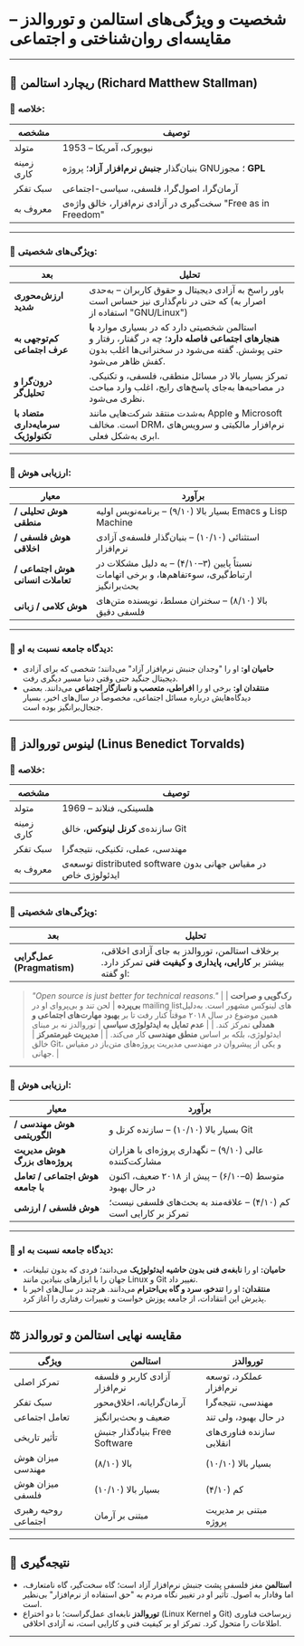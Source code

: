 # شخصیت و ویژگی‌های استالمن و توروالدز – مقایسه‌ای روان‌شناختی و اجتماعی

---

## 👤 ریچارد استالمن (Richard Matthew Stallman)

### 🧠 خلاصه:

| مشخصه      | توصیف                                                         |
| ---------- | ------------------------------------------------------------- |
| متولد      | 1953 – نیویورک، آمریکا                                        |
| زمینه کاری | بنیان‌گذار **جنبش نرم‌افزار آزاد**؛ پروژه GNU؛ مجوز **GPL**   |
| سبک تفکر   | آرمان‌گرا، اصول‌گرا، فلسفی، سیاسی-اجتماعی                     |
| معروف به   | سخت‌گیری در آزادی نرم‌افزار، خالق واژه‌ی "Free as in Freedom" |

---

### 🧬 ویژگی‌های شخصیتی:

| بعد                                | تحلیل                                                                                                                                                          |
| ---------------------------------- | -------------------------------------------------------------------------------------------------------------------------------------------------------------- |
| **ارزش‌محوری شدید**                | باور راسخ به آزادی دیجیتال و حقوق کاربران – به‌حدی که حتی در نام‌گذاری نیز حساس است (اصرار به استفاده از "GNU/Linux")                                          |
| **کم‌توجهی به عرف اجتماعی**        | استالمن شخصیتی دارد که در بسیاری موارد **با هنجارهای اجتماعی فاصله دارد**؛ چه در گفتار، رفتار و حتی پوشش. گفته می‌شود در سخنرانی‌ها اغلب بدون کفش ظاهر می‌شود. |
| **درون‌گرا و تحلیل‌گر**            | تمرکز بسیار بالا در مسائل منطقی، فلسفی، و تکنیکی. در مصاحبه‌ها به‌جای پاسخ‌های رایج، اغلب وارد مباحث نظری می‌شود.                                              |
| **متضاد با سرمایه‌داری تکنولوژیک** | به‌شدت منتقد شرکت‌هایی مانند Apple و Microsoft است. مخالف DRM، نرم‌افزار مالکیتی و سرویس‌های ابری به‌شکل فعلی.                                                 |

---

### 🧠 ارزیابی هوش:

| معیار                            | برآورد                                                                                         |
| -------------------------------- | ---------------------------------------------------------------------------------------------- |
| **هوش تحلیلی / منطقی**           | بسیار بالا (۹/۱۰) – برنامه‌نویس اولیه Emacs و Lisp Machine                                     |
| **هوش فلسفی / اخلاقی**           | استثنائی (۱۰/۱۰) – بنیان‌گذار فلسفه‌ی آزادی نرم‌افزار                                          |
| **هوش اجتماعی / تعاملات انسانی** | نسبتاً پایین (۳–۴/۱۰) – به دلیل مشکلات در ارتباط‌گیری، سوءتفاهم‌ها، و برخی اتهامات بحث‌برانگیز |
| **هوش کلامی / زبانی**            | بالا (۸/۱۰) – سخنران مسلط، نویسنده متن‌های فلسفی دقیق                                          |

---

### 💬 دیدگاه جامعه نسبت به او:

* **حامیان او:** او را "وجدان جنبش نرم‌افزار آزاد" می‌دانند؛ شخصی که برای آزادی دیجیتال جنگید حتی وقتی دنیا مسیر دیگری رفت.
* **منتقدان او:** برخی او را **افراطی، متعصب و ناسازگار اجتماعی** می‌دانند. بعضی دیدگاه‌هایش درباره مسائل اجتماعی، مخصوصاً در سال‌های اخیر، بسیار جنجال‌برانگیز بوده است.

---

## 👤 لینوس توروالدز (Linus Benedict Torvalds)

### 🧠 خلاصه:

| مشخصه      | توصیف                                                          |
| ---------- | -------------------------------------------------------------- |
| متولد      | 1969 – هلسینکی، فنلاند                                         |
| زمینه کاری | سازنده‌ی **کرنل لینوکس**، خالق Git                             |
| سبک تفکر   | مهندسی، عملی، تکنیکی، نتیجه‌گرا                                |
| معروف به   | توسعه‌ی distributed software در مقیاس جهانی بدون ایدئولوژی خاص |

---

### 🧬 ویژگی‌های شخصیتی:

| بعد                        | تحلیل                                                                                                       |
| -------------------------- | ----------------------------------------------------------------------------------------------------------- |
| **عمل‌گرایی (Pragmatism)** | برخلاف استالمن، توروالدز به جای آزادی اخلاقی، بیشتر بر **کارایی، پایداری و کیفیت فنی** تمرکز دارد. او گفته: |

> *"Open source is just better for technical reasons."* |
> \| **رک‌گویی و صراحت بی‌پرده** | لحن تند و بی‌پروای او در mailing listهای لینوکس مشهور است. به‌دلیل همین موضوع در سال ۲۰۱۸ موقتاً کنار رفت تا بر **بهبود مهارت‌های اجتماعی و همدلی** تمرکز کند. |
> \| **عدم تمایل به ایدئولوژی سیاسی** | توروالدز نه بر مبنای ایدئولوژی، بلکه بر اساس **منطق مهندسی** کار می‌کند. |
> \| **مدیریت غیرمتمرکز** | خالق Git، و یکی از پیشروان در مهندسی مدیریت پروژه‌های متن‌باز در مقیاس جهانی. |

---

### 🧠 ارزیابی هوش:

| معیار                            | برآورد                                                           |
| -------------------------------- | ---------------------------------------------------------------- |
| **هوش مهندسی / الگوریتمی**       | بسیار بالا (۱۰/۱۰) – سازنده کرنل و Git                           |
| **هوش مدیریت پروژه‌های بزرگ**    | عالی (۹/۱۰) – نگهداری پروژه‌ای با هزاران مشارکت‌کننده            |
| **هوش اجتماعی / تعامل با جامعه** | متوسط (۵–۶/۱۰) – پیش از ۲۰۱۸ ضعیف، اکنون در حال بهبود            |
| **هوش فلسفی / ارزشی**            | کم (۴/۱۰) – علاقه‌مند به بحث‌های فلسفی نیست؛ تمرکز بر کارایی است |

---

### 💬 دیدگاه جامعه نسبت به او:

* **حامیان:** او را **نابغه‌ی فنی بدون حاشیه ایدئولوژیک** می‌دانند؛ فردی که بدون تبلیغات، جهان را با ابزارهای بنیادین مانند Linux و Git تغییر داد.
* **منتقدان:** او را **تندخو، سرد و گاه بی‌احترام** می‌دانند. هرچند در سال‌های اخیر با پذیرش این انتقادات، از جامعه پوزش خواست و تغییرات رفتاری را آغاز کرد.

---

## ⚖️ مقایسه نهایی استالمن و توروالدز

| ویژگی               | استالمن                       | توروالدز                  |
| ------------------- | ----------------------------- | ------------------------- |
| تمرکز اصلی          | آزادی کاربر و فلسفه نرم‌افزار | عملکرد، توسعه نرم‌افزار   |
| سبک تفکر            | آرمان‌گرایانه، اخلاق‌محور     | مهندسی، نتیجه‌گرا         |
| تعامل اجتماعی       | ضعیف و بحث‌برانگیز            | در حال بهبود، ولی تند     |
| تأثیر تاریخی        | بنیادگذار جنبش Free Software  | سازنده فناوری‌های انقلابی |
| میزان هوش مهندسی    | بالا (۸/۱۰)                   | بسیار بالا (۱۰/۱۰)        |
| میزان هوش فلسفی     | بسیار بالا (۱۰/۱۰)            | کم (۴/۱۰)                 |
| روحیه رهبری اجتماعی | مبتنی بر آرمان                | مبتنی بر مدیریت پروژه     |

---

## 🧠 نتیجه‌گیری

* **استالمن** مغز فلسفی پشت جنبش نرم‌افزار آزاد است؛ گاه سخت‌گیر، گاه نامتعارف، اما وفادار به اصول. تأثیر او در تغییر نگاه مردم به "حق استفاده از نرم‌افزار" بی‌نظیر است.
* **توروالدز** نابغه‌ای عمل‌گراست؛ با دو اختراع (Linux Kernel و Git) زیرساخت فناوری اطلاعات را متحول کرد. تمرکز او بر کیفیت فنی و کارایی است، نه آزادی اخلاقی.

---
